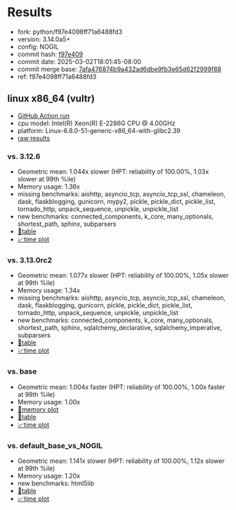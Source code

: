 # Results

- fork: python/f97e4098ff71a6488fd3
- version: 3.14.0a5+
- config: NOGIL
- commit hash: [f97e409](https://github.com/python/cpython/commit/f97e409)
- commit date: 2025-03-02T18:01:45-08:00
- commit merge base: [7afa476874b9a432ad6dbe9fb3e65d62f2999f88](https://github.com/python/cpython/commit/7afa476874b9a432ad6dbe9fb3e65d62f2999f88)
- ref: f97e4098ff71a6488fd3

## linux x86_64 (vultr)

- [GitHub Action run](https://github.com/facebookexperimental/free-threading-benchmarking/actions/runs/13624667507)
- cpu model: Intel(R) Xeon(R) E-2286G CPU @ 4.00GHz
- platform: Linux-6.8.0-51-generic-x86_64-with-glibc2.39
- [raw results](bm-20250302-vultr-x86_64-python-f97e4098ff71a6488fd3-3.14.0a5%2B-f97e409.json)

### vs. 3.12.6

- Geometric mean: 1.044x slower (HPT: reliability of 100.00%, 1.03x slower at 99th %ile)
- Memory usage: 1.36x
- missing benchmarks: aiohttp, asyncio_tcp, asyncio_tcp_ssl, chameleon, dask, flaskblogging, gunicorn, mypy2, pickle, pickle_dict, pickle_list, tornado_http, unpack_sequence, unpickle, unpickle_list
- new benchmarks: connected_components, k_core, many_optionals, shortest_path, sphinx, subparsers
- [📄table](bm-20250302-vultr-x86_64-python-f97e4098ff71a6488fd3-3.14.0a5%2B-f97e409-vs-3.12.6.md)
- [📈time plot](bm-20250302-vultr-x86_64-python-f97e4098ff71a6488fd3-3.14.0a5%2B-f97e409-vs-3.12.6.svg)

### vs. 3.13.0rc2

- Geometric mean: 1.077x slower (HPT: reliability of 100.00%, 1.05x slower at 99th %ile)
- Memory usage: 1.34x
- missing benchmarks: aiohttp, asyncio_tcp, asyncio_tcp_ssl, chameleon, dask, flaskblogging, gunicorn, pickle, pickle_dict, pickle_list, tornado_http, unpack_sequence, unpickle, unpickle_list
- new benchmarks: connected_components, k_core, many_optionals, shortest_path, sphinx, sqlalchemy_declarative, sqlalchemy_imperative, subparsers
- [📄table](bm-20250302-vultr-x86_64-python-f97e4098ff71a6488fd3-3.14.0a5%2B-f97e409-vs-3.13.0rc2.md)
- [📈time plot](bm-20250302-vultr-x86_64-python-f97e4098ff71a6488fd3-3.14.0a5%2B-f97e409-vs-3.13.0rc2.svg)

### vs. base

- Geometric mean: 1.004x faster (HPT: reliability of 100.00%, 1.00x faster at 99th %ile)
- Memory usage: 1.00x
- [🧠memory plot](bm-20250302-vultr-x86_64-python-f97e4098ff71a6488fd3-3.14.0a5%2B-f97e409-vs-base-mem.svg)
- [📄table](bm-20250302-vultr-x86_64-python-f97e4098ff71a6488fd3-3.14.0a5%2B-f97e409-vs-base.md)
- [📈time plot](bm-20250302-vultr-x86_64-python-f97e4098ff71a6488fd3-3.14.0a5%2B-f97e409-vs-base.svg)

### vs. default_base_vs_NOGIL

- Geometric mean: 1.141x slower (HPT: reliability of 100.00%, 1.12x slower at 99th %ile)
- Memory usage: 1.20x
- new benchmarks: html5lib
- [📄table](bm-20250302-vultr-x86_64-python-f97e4098ff71a6488fd3-3.14.0a5%2B-f97e409-vs-default_base_vs_NOGIL.md)
- [📈time plot](bm-20250302-vultr-x86_64-python-f97e4098ff71a6488fd3-3.14.0a5%2B-f97e409-vs-default_base_vs_NOGIL.svg)

